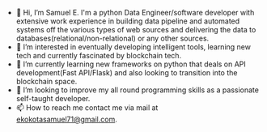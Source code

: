 - 👋 Hi, I’m Samuel E. I'm a python Data Engineer/software developer with extensive work experience in building data pipeline and automated systems off the various types of web sources and delivering the data to databases(relational/non-relational) or any other sources.
- 👀 I’m interested in eventually developing intelligent tools, learning new tech and currently fascinated by blockchain tech.
- 🌱 I’m currently learning new frameworks on python that deals on API development(Fast API/Flask) and also looking to transition into the blockchain space.
- 💞️ I’m looking to improve my all round programming skills as a passionate self-taught developer.
- 📫 How to reach me contact me via mail at ekokotasamuel71@gmail.com.

<!---
Samstix636/Samstix636 is a ✨ special ✨ repository because its `README.md` (this file) appears on your GitHub profile.
You can click the Preview link to take a look at your changes.
--->
